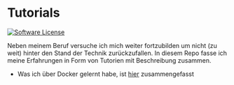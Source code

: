# Tutorials

[![Software License](https://img.shields.io/badge/license-MIT-lightgrey.svg)](https://github.com/Muxelmann/tutorials/blob/main/LICENSE)

Neben meinem Beruf versuche ich mich weiter fortzubilden um nicht (zu weit) hinter den Stand der Technik zurückzufallen. In diesem Repo fasse ich meine Erfahrungen in Form von Tutorien mit Beschreibung zusammen.

- Was ich über Docker gelernt habe, ist [hier](https://github.com/Muxelmann/tutorials/tree/main/docker#readme) zusammengefasst
